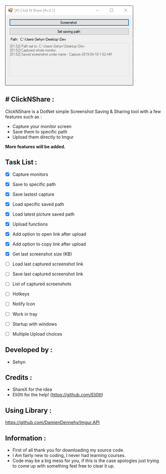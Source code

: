 

![](/Images/FormPicture.png)



## # ClickNShare :
ClickNShare is a DotNet simple Screenshot Saving & Sharing tool with a few features such as :
* Capture your monitor screen
* Save them to specific path
* Upload them directly to Imgur

**More features will be added.**

## Task List :

- [x] Capture monitors
- [x] Save to specific path
- [x] Save lastest capture
- [x] Load specific saved path
- [x] Load latest picture saved path
- [x] Upload functions
- [x] Add option to open link after upload
- [x] Add option to copy link after upload
- [x] Get last screenshot size (KB)
- [ ] Load last captured screenshot link
- [ ] Save last captured screenshot link
- [ ] List of captured screenshots
- [ ] Hotkeys
- [ ] Notify Icon
- [ ] Work in tray
- [ ] Startup with windows
- [ ] Multiple Upload choices





## Developed by :
* Sehyn

## Credits : 
* ShareX for the idea
* Eli0tt for the help! (https://github.com/Eli0tt)

## Using Library :
https://github.com/DamienDennehy/Imgur.API

## Information :
* First of all thank you for downloading my source code.
* I Am fairly new to coding, I never had learning courses.
* Code may be a big mess for you, if this is the case apologies just trying to come up with something feel free to clear it up.
